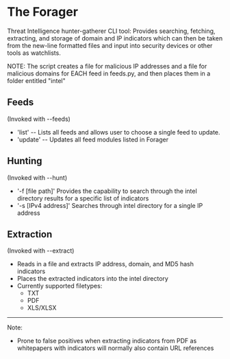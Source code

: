 The Forager
============

Threat Intelligence hunter-gatherer CLI tool: Provides searching, fetching, extracting, and storage of domain and IP indicators which can then be taken from the new-line formatted files and input into security devices or other tools as watchlists.

NOTE:
The script creates a file for malicious IP addresses and a file for malicious domains for EACH feed in feeds.py, and then places them in a folder entitled "intel" 


Feeds
--------

(Invoked with --feeds)

* 'list' -- Lists all feeds and allows user to choose a single feed to update. 
* 'update' -- Updates all feed modules listed in Forager

Hunting 
---------

(Invoked with --hunt)

* '-f [file path]' Provides the capability to search through the intel directory results for a specific list of indicators
* '-s [IPv4 address]' Searches through intel directory for a single IP address

Extraction
----------

(Invoked with --extract)

* Reads in a file and extracts IP address, domain, and MD5 hash indicators
* Places the extracted indicators into the intel directory 
* Currently supported filetypes:
  * TXT
  * PDF
  * XLS/XLSX

_____

Note:
* Prone to false positives when extracting indicators from PDF as whitepapers with indicators will normally also contain URL references 

